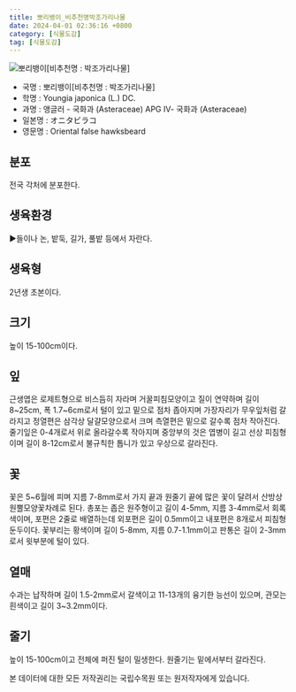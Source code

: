 ```yaml
---
title: 뽀리뱅이_비추천명박조가리나물
date: 2024-04-01 02:36:16 +0800
category: [식물도감]
tag: [식물도감]
---
```




![뽀리뱅이[비추천명 : 박조가리나물]](/fileUpload/plants/basic/Compositae/Youngia/2945/1_th2.JPG)
- 국명 : 뽀리뱅이[비추천명 : 박조가리나물]
- 학명 : Youngia japonica (L.) DC.
- 과명 : 앵글러 - 국화과 (Asteraceae) APG Ⅳ- 국화과 (Asteraceae)
- 일본명 : オニタビラコ
- 영문명 : Oriental false hawksbeard


## 분포
전국 각처에 분포한다.
## 생육환경
▶들이나 논, 밭둑, 길가, 풀밭 등에서 자란다.
## 생육형
2년생 초본이다.
## 크기
높이 15-100cm이다.
## 잎
근생엽은 로제트형으로 비스듬히 자라며 거꿀피침모양이고 질이 연약하며 길이 8~25cm, 폭 1.7~6cm로서 털이 있고 밑으로 점차 좁아지며 가장자리가 무우잎처럼 갈라지고 정열편은 삼각상 달걀모양으로서 크며 측열편은 밑으로 갈수록 점차 작아진다. 줄기잎은 0-4개로서 위로 올라갈수록 작아지며 중앙부의 것은 엽병이 길고 선상 피침형이며 길이 8-12cm로서 불규칙한 톱니가 있고 우상으로 갈라진다.
## 꽃
꽃은 5~6월에 피며 지름 7-8mm로서 가지 끝과 원줄기 끝에 많은 꽃이 달려서 산방상 원뿔모양꽃차례로 된다. 총포는 좁은 원주형이고 길이 4-5mm, 지름 3-4mm로서 회록색이며, 포편은 2줄로 배열하는데 외포편은 길이 0.5mm이고 내포편은 8개로서 피침형 둔두이다. 꽃부리는 황색이며 길이 5-8mm, 지름 0.7-1.1mm이고 판통은 길이 2-3mm로서 윗부분에 털이 있다.
## 열매
수과는 납작하며 길이 1.5-2mm로서 갈색이고 11-13개의 융기한 능선이 있으며, 관모는 흰색이고 길이 3~3.2mm이다.
## 줄기
높이 15-100cm이고 전체에 퍼진 털이 밀생한다. 원줄기는 밑에서부터 갈라진다.






본 데이터에 대한 모든 저작권리는 국립수목원 또는 원저작자에게 있습니다.
